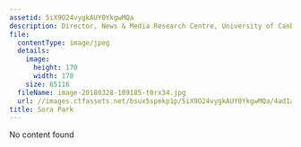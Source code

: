 ```yaml
---
assetid: 5iX9O24vygkAUY0YkgwMQa
description: Director, News & Media Research Centre, University of Canberra
file:
  contentType: image/jpeg
  details:
    image:
      height: 170
      width: 170
    size: 65116
  fileName: image-20180328-109185-t0rx34.jpg
  url: //images.ctfassets.net/bsux5spekp1p/5iX9O24vygkAUY0YkgwMQa/4ad1aec119925d2a9411c50645300f9a/image-20180328-109185-t0rx34.jpg
title: Sora Park
---
```

No content found